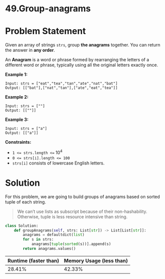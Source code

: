 # 49.Group-anagrams

# Problem Statement

Given an array of strings `strs`, group **the anagrams** together. You can return the answer in **any order**.

An **Anagram** is a word or phrase formed by rearranging the letters of a different word or phrase, typically using all the original letters exactly once.

**Example 1:**

```other
Input: strs = ["eat","tea","tan","ate","nat","bat"]
Output: [["bat"],["nat","tan"],["ate","eat","tea"]]
```

**Example 2:**

```other
Input: strs = [""]
Output: [[""]]
```

**Example 3:**

```other
Input: strs = ["a"]
Output: [["a"]]
```

**Constraints:**

- `1 <= strs.length <=` $10^4$
- `0 <= strs[i].length <= 100`
- `strs[i]` consists of lowercase English letters.

# Solution

For this problem, we are going to build groups of anagrams based on sorted tuple of each string.

> We can’t use lists as subscript because of their non-hashability. Otherwise, tuple is less resource intensive than string.

```python
class Solution:
    def groupAnagrams(self, strs: List[str]) -> List[List[str]]:
        anagrams = defaultdict(list)
        for s in strs:
            anagrams[tuple(sorted(s))].append(s)
        return anagrams.values()
```

| **Runtime (faster than)** | **Memory Usage (less than)** |
| ------------------------- | ---------------------------- |
| 28.41%                    | 42.33%                       |

